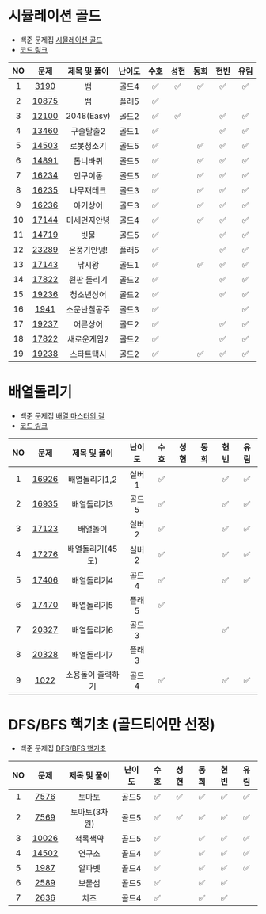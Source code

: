 # 시뮬레이션 골드

- 백준 문제집 [시뮬레이션 골드](https://www.acmicpc.net/group/workbook/view/16649/53251)
- [코드 링크](https://github.com/KKimC/newyearcoding/tree/main/%EB%B0%B1%EC%A4%80/%EC%8B%9C%EB%AE%AC%EB%A0%88%EC%9D%B4%EC%85%98%EA%B3%A8%EB%93%9C)

| NO  | 문제 |  제목 및 풀이 | 난이도 | 수호 | 성현 | 동희 | 현빈 | 유림 | 
| :-----: | :-----: | :-----: | :-----: | :-----: |:-----: |:-----: |:-----: | :-----: |
|1| [3190](https://www.acmicpc.net/problem/3190) | 뱀 | 골드4 | ✅ | ✅ | ✅ | ✅ | ✅ | 
|2| [10875](https://www.acmicpc.net/problem/10875) | 뱀 | 플래5 | ✅ |  |  |  |  | 
|3| [12100](https://www.acmicpc.net/problem/12100) | 2048(Easy) | 골드2 | ✅ | ✅ |  | ✅ | ✅ | 
|4| [13460](https://www.acmicpc.net/problem/13460) | 구슬탈출2 | 골드1 | ✅ |  |  | ✅ | ✅ | 
|5| [14503](https://www.acmicpc.net/problem/14503) | 로봇청소기 | 골드5 | ✅ |  | ✅ | ✅ | ✅ | 
|6| [14891](https://www.acmicpc.net/problem/14891) | 톱니바퀴 | 골드5 | ✅ |  | ✅ | ✅ | ✅ | 
|7| [16234](https://www.acmicpc.net/problem/16234) | 인구이동 | 골드5 | ✅ |  | ✅ | ✅ | ✅ | 
|8| [16235](https://www.acmicpc.net/problem/16235) | 나무재테크 | 골드3 | ✅ |  | ✅ | ✅ | ✅ | 
|9| [16236](https://www.acmicpc.net/problem/16236) | 아기상어 | 골드3 | ✅ |  | ✅ | ✅ | ✅ | 
|10| [17144](https://www.acmicpc.net/problem/17144) | 미세먼지안녕 | 골드4 | ✅ |  | ✅ | ✅ | ✅ | 
|11| [14719](https://www.acmicpc.net/problem/14719) | 빗물 | 골드5 | ✅ |  |  | ✅ | ✅ | 
|12| [23289](https://www.acmicpc.net/problem/23289) | 온풍기안녕! | 플래5 | ✅ |  |  | ✅ | ✅ | 
|13| [17143](https://www.acmicpc.net/problem/17143) | 낚시왕 | 골드1 | ✅ |  | ✅ | ✅ | ✅ | 
|14| [17822](https://www.acmicpc.net/problem/17822) | 원판 돌리기 | 골드2 | ✅ |  |  | ✅ | ✅  | 
|15| [19236](https://www.acmicpc.net/problem/19236) | 청소년상어 | 골드2 | ✅ |  |  | ✅ | ✅ | 
|16| [1941](https://www.acmicpc.net/problem/1941) | 소문난칠공주 | 골드3 | ✅ |  |  |  | ✅ | 
|17| [19237](https://www.acmicpc.net/problem/19237) | 어른상어 | 골드2 | ✅ |  |  | ✅ | ✅ | 
|18| [17822](https://www.acmicpc.net/problem/17822) | 새로운게임2 | 골드2 | ✅ |  |  | ✅ | ✅ | 
|19| [19238](https://www.acmicpc.net/problem/19238) | 스타트택시 | 골드2 | ✅ |  | ✅ | ✅ | ✅ | 



# 배열돌리기

- 백준 문제집 [배열 마스터의 길](https://www.acmicpc.net/group/workbook/view/16649/53269)
- [코드 링크](https://github.com/KKimC/newyearcoding/tree/main/%EB%B0%B1%EC%A4%80/%EB%B0%B0%EC%97%B4%EB%8F%8C%EB%A6%AC%EA%B8%B0)

| NO  | 문제 |  제목 및 풀이 | 난이도 | 수호 | 성현 | 동희 | 현빈 | 유림 | 
| :-----: | :-----: | :-----: | :-----: | :-----: |:-----: |:-----: |:-----: | :-----: |
|1| [16926](https://www.acmicpc.net/problem/16926) | 배열돌리기1,2 | 실버1 | ✅ |  |  | ✅ | ✅ | 
|2| [16935](https://www.acmicpc.net/problem/16935) | 배열돌리기3 | 골드5 | ✅ |  |  | ✅ | ✅ | 
|3| [17123](https://www.acmicpc.net/problem/17123) | 배열놀이 | 실버2 | ✅ |  |  | ✅ | ✅ | 
|4| [17276](https://www.acmicpc.net/problem/17276) | 배열돌리기(45도) | 실버2 | ✅ |  |  | ✅ | ✅ |
|5| [17406](https://www.acmicpc.net/problem/17406) | 배열돌리기4 | 골드4 | ✅ |  |  | ✅ | ✅ |
|6| [17470](https://www.acmicpc.net/problem/17470) | 배열돌리기5 | 플래5 | ✅ |  |  | |  |
|7| [20327](https://www.acmicpc.net/problem/20327) | 배열돌리기6 | 골드3 |  |  |  | ✅ |  |
|8| [20328](https://www.acmicpc.net/problem/20328) | 배열돌리기7 | 플래3 |  |  |  | | |
|9| [1022](https://www.acmicpc.net/problem/1022) | 소용돌이 출력하기 | 골드4 | ✅ |  |  | ✅ | ✅ |


# DFS/BFS 핵기초 (골드티어만 선정)

- 백준 문제집 [DFS/BFS 핵기초](https://www.acmicpc.net/group/workbook/view/16649/53022)

| NO  | 문제 |  제목 및 풀이 | 난이도 | 수호 | 성현 | 동희 | 현빈 | 유림 | 
| :-----: | :-----: | :-----: | :-----: | :-----: |:-----: |:-----: |:-----: | :-----: |
|1| [7576](https://www.acmicpc.net/problem/7576) | 토마토 | 골드5 | ✅ | ✅ | ✅ | ✅ | ✅ | 
|2| [7569](https://www.acmicpc.net/problem/7569) | 토마토(3차원) | 골드5 | ✅ | ✅ | ✅ | ✅ | ✅ | 
|3| [10026](https://www.acmicpc.net/problem/10026) | 적록색약 | 골드5 | ✅ |  | ✅ | ✅ | ✅ | 
|4| [14502](https://www.acmicpc.net/problem/14502) | 연구소 | 골드4 | ✅ |  | ✅ | ✅ | ✅ |
|5| [1987](https://www.acmicpc.net/problem/1987) | 알파벳 | 골드4 | ✅ |  | ✅ | ✅ | ✅ |
|6| [2589](https://www.acmicpc.net/problem/2589) | 보물섬 | 골드5 | ✅ |  | ✅ | ✅ |  |
|7| [2636](https://www.acmicpc.net/problem/2636) | 치즈 | 골드4 | ✅ |  | ✅ | ✅ |  |

